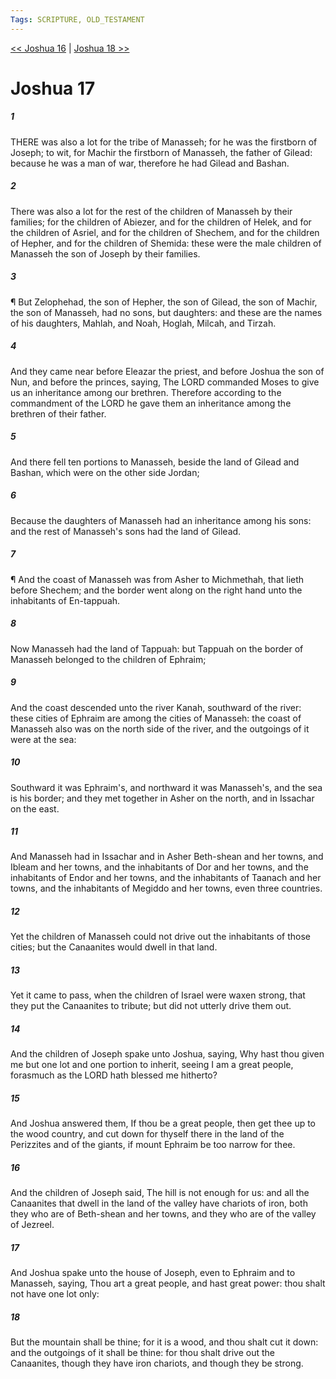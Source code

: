 ```yaml
---
Tags: SCRIPTURE, OLD_TESTAMENT
---
```


[<< Joshua 16](OLD_TESTAMENT/06_Joshua/Joshua_16.md) | [Joshua 18 >>](OLD_TESTAMENT/06_Joshua/Joshua_18.md)

# Joshua 17

##### 1
 THERE was also a lot for the tribe of Manasseh; for he was the firstborn of Joseph; to wit, for Machir the firstborn of Manasseh, the father of Gilead: because he was a man of war, therefore he had Gilead and Bashan.
##### 2
 There was also a lot for the rest of the children of Manasseh by their families; for the children of Abiezer, and for the children of Helek, and for the children of Asriel, and for the children of Shechem, and for the children of Hepher, and for the children of Shemida: these were the male children of Manasseh the son of Joseph by their families.
##### 3
 ¶ But Zelophehad, the son of Hepher, the son of Gilead, the son of Machir, the son of Manasseh, had no sons, but daughters: and these are the names of his daughters, Mahlah, and Noah, Hoglah, Milcah, and Tirzah.
##### 4
 And they came near before Eleazar the priest, and before Joshua the son of Nun, and before the princes, saying, The LORD commanded Moses to give us an inheritance among our brethren.  Therefore according to the commandment of the LORD he gave them an inheritance among the brethren of their father.
##### 5
 And there fell ten portions to Manasseh, beside the land of Gilead and Bashan, which were on the other side Jordan;
##### 6
 Because the daughters of Manasseh had an inheritance among his sons: and the rest of Manasseh's sons had the land of Gilead.
##### 7
 ¶ And the coast of Manasseh was from Asher to Michmethah, that lieth before Shechem; and the border went along on the right hand unto the inhabitants of En-tappuah.
##### 8
 Now Manasseh had the land of Tappuah: but Tappuah on the border of Manasseh belonged to the children of Ephraim;
##### 9
 And the coast descended unto the river Kanah, southward of the river: these cities of Ephraim are among the cities of Manasseh: the coast of Manasseh also was on the north side of the river, and the outgoings of it were at the sea:
##### 10
 Southward it was Ephraim's, and northward it was Manasseh's, and the sea is his border; and they met together in Asher on the north, and in Issachar on the east.
##### 11
 And Manasseh had in Issachar and in Asher Beth-shean and her towns, and Ibleam and her towns, and the inhabitants of Dor and her towns, and the inhabitants of Endor and her towns, and the inhabitants of Taanach and her towns, and the inhabitants of Megiddo and her towns, even three countries.
##### 12
 Yet the children of Manasseh could not drive out the inhabitants of those cities; but the Canaanites would dwell in that land.
##### 13
 Yet it came to pass, when the children of Israel were waxen strong, that they put the Canaanites to tribute; but did not utterly drive them out.
##### 14
 And the children of Joseph spake unto Joshua, saying, Why hast thou given me but one lot and one portion to inherit, seeing I am a great people, forasmuch as the LORD hath blessed me hitherto?
##### 15
 And Joshua answered them, If thou be a great people, then get thee up to the wood country, and cut down for thyself there in the land of the Perizzites and of the giants, if mount Ephraim be too narrow for thee.
##### 16
 And the children of Joseph said, The hill is not enough for us: and all the Canaanites that dwell in the land of the valley have chariots of iron, both they who are of Beth-shean and her towns, and they who are of the valley of Jezreel.
##### 17
 And Joshua spake unto the house of Joseph, even to Ephraim and to Manasseh, saying, Thou art a great people, and hast great power: thou shalt not have one lot only:
##### 18
 But the mountain shall be thine; for it is a wood, and thou shalt cut it down: and the outgoings of it shall be thine: for thou shalt drive out the Canaanites, though they have iron chariots, and though they be strong.
